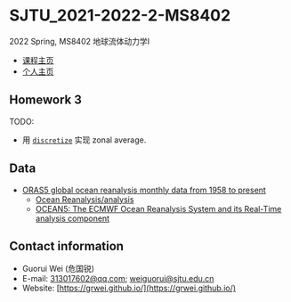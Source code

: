 # SJTU_2021-2022-2-MS8402

2022 Spring, MS8402 地球流体动力学I

- [课程主页](https://grwei.github.io/SJTU_2021-2022-2-MS8402/)  
- [个人主页](https://grwei.github.io/)

## Homework 3

TODO:

- 用 [`discretize`](https://ww2.mathworks.cn/help/matlab/ref/double.discretize.html) 实现 zonal average.

## Data

- [ORAS5 global ocean reanalysis monthly data from 1958 to present](https://cds.climate.copernicus.eu/cdsapp#!/dataset/reanalysis-oras5)
  - [Ocean Reanalysis/analysis](https://www.ecmwf.int/en/research/climate-reanalysis/ocean-reanalysis)
  - [OCEAN5: The ECMWF Ocean Reanalysis System and its Real-Time analysis component](https://www.ecmwf.int/en/elibrary/18519-ocean5-ecmwf-ocean-reanalysis-system-and-its-real-time-analysis-component)

## Contact information

- Guorui Wei (危国锐)
- E-mail: 313017602@qq.com; weiguorui@sjtu.edu.cn
- Website: [https://grwei.github.io/](https://grwei.github.io/)
